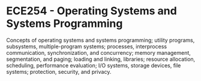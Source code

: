# ECE254 - Operating Systems and Systems Programming

Concepts of operating systems and systems programming; utility programs, subsystems, multiple-program systems; processes, interprocess communication,
synchronization, and concurrency; memory management, segmentation, and paging; loading and linking, libraries; resource allocation, scheduling, performance evaluation; I/O systems, storage devices, file systems; protection, security, and privacy.
